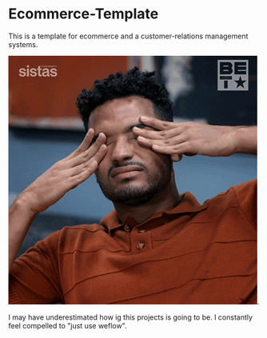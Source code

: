 # Ecommerce-Template

This is a template for ecommerce and a customer-relations management systems.

![](https://github.com/peterktsitsi/Ecommerce-Template/blob/main/headache-jordan.gif).

I may have underestimated how ig this projects is going to be. I constantly feel compelled to "just use weflow".
